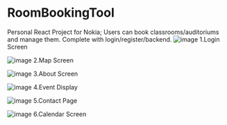 # RoomBookingTool
Personal React Project for Nokia; Users can book classrooms/auditoriums and manage them. Complete with login/register/backend.
![image](https://github.com/emo-gato/RoomBookingTool/assets/120093461/6901fe78-2d42-4a71-8bbf-f904d462a470)
                                          1.Login Screen

![image](https://github.com/emo-gato/RoomBookingTool/assets/120093461/472dc540-984b-460b-a6f9-5e39d807e6d6)
                                           2.Map Screen

![image](https://github.com/emo-gato/RoomBookingTool/assets/120093461/c8ffde9e-c57c-4e43-89f6-5b9196c6c028)
                                          3.About Screen

![image](https://github.com/emo-gato/RoomBookingTool/assets/120093461/43e85359-a5f0-4af6-9fef-24aca90093e0)
                                          4.Event Display

![image](https://github.com/emo-gato/RoomBookingTool/assets/120093461/118eb8ef-fe76-4313-be31-026272d717c7)
                                          5.Contact Page

![image](https://github.com/emo-gato/RoomBookingTool/assets/120093461/9a692704-ae3a-4abb-bbe7-944f215afabd)
                                        6.Calendar Screen
